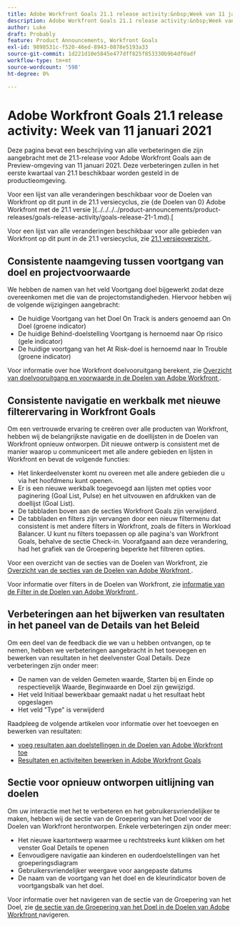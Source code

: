```yaml
---
title: Adobe Workfront Goals 21.1 release activity:&nbsp;Week van 11 januari 2021
description: Adobe Workfront Goals 21.1 release activity:&nbsp;Week van 11 januari 2021
author: Luke
draft: Probably
feature: Product Announcements, Workfront Goals
exl-id: 9898531c-f520-46ed-8943-0878e5193a33
source-git-commit: 1d221d10e5845e477dff825f853330b9b4df0adf
workflow-type: tm+mt
source-wordcount: '598'
ht-degree: 0%

---
```


# Adobe Workfront Goals 21.1 release activity: Week van 11 januari 2021

Deze pagina bevat een beschrijving van alle verbeteringen die zijn aangebracht met de 21.1-release voor Adobe Workfront Goals aan de Preview-omgeving van 11 januari 2021. Deze verbeteringen zullen in het eerste kwartaal van 21.1 beschikbaar worden gesteld in de productieomgeving.

Voor een lijst van alle veranderingen beschikbaar voor de Doelen van Workfront op dit punt in de 21.1 versiecyclus, zie {de Doelen van 0} Adobe Workfront met de 21.1 versie ](../../../../product-announcements/product-releases/goals-release-activity/goals-release-21-1.md).[

Voor een lijst van alle veranderingen beschikbaar voor alle gebieden van Workfront op dit punt in de 21.1 versiecyclus, zie [ 21.1 versieoverzicht ](../../../../product-announcements/product-releases/21.1-release-activity/21-1-release-overview.md).

## Consistente naamgeving tussen voortgang van doel en projectvoorwaarde

We hebben de namen van het veld Voortgang doel bijgewerkt zodat deze overeenkomen met die van de projectomstandigheden. Hiervoor hebben wij de volgende wijzigingen aangebracht:

* De huidige Voortgang van het Doel On Track is anders genoemd aan On Doel (groene indicator)
* De huidige Behind-doelstelling Voortgang is hernoemd naar Op risico (gele indicator)
* De huidige voortgang van het At Risk-doel is hernoemd naar In Trouble (groene indicator)

Voor informatie over hoe Workfront doelvooruitgang berekent, zie [ Overzicht van doelvooruitgang en voorwaarde in de Doelen van Adobe Workfront ](../../../../workfront-goals/goal-management/calculate-goal-progress.md).

## Consistente navigatie en werkbalk met nieuwe filterervaring in Workfront Goals

Om een vertrouwde ervaring te creëren over alle producten van Workfront, hebben wij de belangrijkste navigatie en de doellijsten in de Doelen van Workfront opnieuw ontworpen. Dit nieuwe ontwerp is consistent met de manier waarop u communiceert met alle andere gebieden en lijsten in Workfront en bevat de volgende functies:

* Het linkerdeelvenster komt nu overeen met alle andere gebieden die u via het hoofdmenu kunt openen.
* Er is een nieuwe werkbalk toegevoegd aan lijsten met opties voor paginering (Goal List, Pulse) en het uitvouwen en afdrukken van de doellijst (Goal List).
* De tabbladen boven aan de secties Workfront Goals zijn verwijderd.
* De tabbladen en filters zijn vervangen door een nieuw filtermenu dat consistent is met andere filters in Workfront, zoals de filters in Workload Balancer. U kunt nu filters toepassen op alle pagina&#39;s van Workfront Goals, behalve de sectie Check-in. Voorafgaand aan deze verandering, had het grafiek van de Groepering beperkte het filtreren opties.

Voor een overzicht van de secties van de Doelen van Workfront, zie [ Overzicht van de secties van de Doelen van Adobe Workfront ](../../../../workfront-goals/goal-review-and-workfront-goals-sections/overview-of-wf-goals-sections.md).

Voor informatie over filters in de Doelen van Workfront, zie [ informatie van de Filter in de Doelen van Adobe Workfront ](../../../../workfront-goals/goal-management/filter-information-wf-goals.md).

## Verbeteringen aan het bijwerken van resultaten in het paneel van de Details van het Beleid

Om een deel van de feedback die we van u hebben ontvangen, op te nemen, hebben we verbeteringen aangebracht in het toevoegen en bewerken van resultaten in het deelvenster Goal Details. Deze verbeteringen zijn onder meer:

* De namen van de velden Gemeten waarde, Starten bij en Einde op respectievelijk Waarde, Beginwaarde en Doel zijn gewijzigd.
* Het veld Initiaal bewerkbaar gemaakt nadat u het resultaat hebt opgeslagen
* Het veld &quot;Type&quot; is verwijderd

Raadpleeg de volgende artikelen voor informatie over het toevoegen en bewerken van resultaten:

* [ voeg resultaten aan doelstellingen in de Doelen van Adobe Workfront toe ](../../../../workfront-goals/results-and-activities/add-results-to-goals.md)
* [Resultaten en activiteiten bewerken in Adobe Workfront Goals](../../../../workfront-goals/results-and-activities/edit-results-and-activities.md)

## Sectie voor opnieuw ontworpen uitlijning van doelen

Om uw interactie met het te verbeteren en het gebruikersvriendelijker te maken, hebben wij de sectie van de Groepering van het Doel voor de Doelen van Workfront herontworpen. Enkele verbeteringen zijn onder meer:

* Het nieuwe kaartontwerp waarmee u rechtstreeks kunt klikken om het venster Goal Details te openen
* Eenvoudigere navigatie aan kinderen en ouderdoelstellingen van het groeperingsdiagram
* Gebruikersvriendelijker weergave voor aangepaste datums
* De naam van de voortgang van het doel en de kleurindicator boven de voortgangsbalk van het doel.

Voor informatie over het navigeren van de sectie van de Groepering van het Doel, zie [ de sectie van de Groepering van het Doel in de Doelen van Adobe Workfront ](../../../../workfront-goals/goal-alignment/navigate-goal-alignment-chart.md) navigeren.


